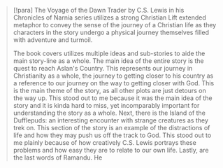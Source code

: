 > [!para]
> The Voyage of the Dawn Trader by C.S. Lewis in his Chronicles of Narnia series utilizes a strong Christian Lift extended metaphor to convey the sense of the journey of a Christian life as they characters in the story undergo a physical journey themselves filled with adventure and turmoil.
> 
> The book covers utilizes multiple ideas and sub-stories to aide the main story-line as a whole. The main idea of the entire story is the quest to reach Aslan's Country. This represents our journey in Christianity as a whole, the journey to getting closer to his country as a reference to our journey on the way to getting closer with God. This is the main theme of the story, as all other plots are just detours on the way up. This stood out to me because it was the main idea of the story and it is kinda hard to miss, yet incomparably important for understanding the story as a whole. Next, there is the Island of the Dufflepuds: an interesting encounter with strange creatures as they trek on. This section of the story is an example of the distractions of life and how they may push us off the track to God. This stood out to me plainly because of how creatively C.S. Lewis portrays these problems and how easy they are to relate to our own life. Lastly, are the last words of Ramandu. He 

